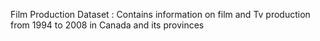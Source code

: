 Film Production Dataset : Contains information on film and Tv production from 1994 to 2008 in Canada and its provinces
